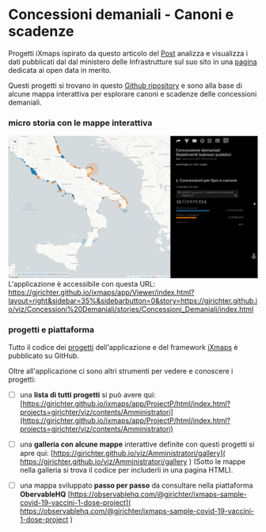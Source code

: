 # Concessioni demaniali - Canoni e scadenze

Progetti iXmaps ispirato da questo articolo del [Post](https://www.ilpost.it/2022/03/01/mappa-canoni-concessioni-stabilimenti-balneari/) analizza e visualizza  i dati pubblicati dal dal ministero delle Infrastrutture sul suo sito in una [pagina](https://dati.mit.gov.it/catalog/dataset/concessioni-demaniali-marittime-a-maggio-2021) dedicata ai open data in merito. 

Questi progetti si trovano in questo [Github ripository](https://github.com/gjrichter/viz/tree/master/Concessioni%20Demaniali/projects) e sono alla base di alcune mappa interattiva per esplorare canoni e scadenze delle concessioni demaniali.



### micro storia con le mappe interattiva

![](.\story.png)
L'applicazione è accessibile con questa URL: https://gjrichter.github.io/ixmaps/app/Viewer/index.html?layout=right&sidebar=35%&sidebarbutton=0&story=https://gjrichter.github.io/viz/Concessioni%20Demaniali/stories/Concessioni_Demaniali/index.html



### progetti e piattaforma

Tutto il codice dei [progetti](https://github.com/gjrichter/viz/tree/master/Amministratori) dell'applicazione e del framework [iXmaps](https://gjrichter.github.io/ixmaps/) è pubblicato su GitHub.

Oltre all'applicazione ci sono altri strumenti per vedere e conoscere i progetti:

- [ ] una **lista di tutti progetti** si può avere qui:
  [https://gjrichter.github.io/ixmaps/app/ProjectP/html/index.html?projects=gjrichter/viz/contents/Amministratori](https://gjrichter.github.io/ixmaps/app/ProjectP/html/index.html?projects=gjrichter/viz/contents/Amministratori)
- [ ] una **galleria con alcune mappe** interattive definite con questi progetti si apre qui: [https://gjrichter.github.io/viz/Amministratori/gallery]( https://gjrichter.github.io/viz/Amministratori/gallery ) 
  (Sotto le mappe nella galleria si trova il codice per includerli in una pagina HTML).
- [ ] una mappa sviluppato **passo per passo** da consultare nella piattaforma **ObervableHQ**
  [https://observablehq.com/@gjrichter/ixmaps-sample-covid-19-vaccini-1-dose-project]( https://observablehq.com/@gjrichter/ixmaps-sample-covid-19-vaccini-1-dose-project ) 



